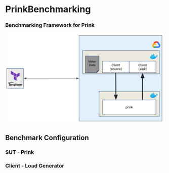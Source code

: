 # PrinkBenchmarking
### Benchmarking Framework for Prink 

![](resources/image.png)

## Benchmark Configuration


### SUT - Prink

### Client - Load Generator